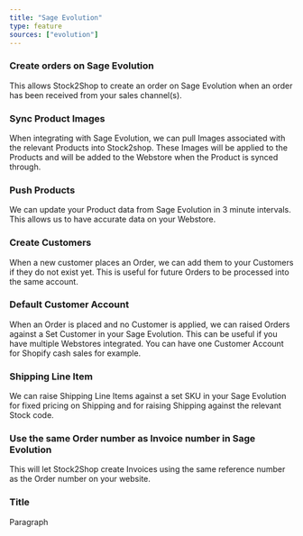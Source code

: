 ```yaml
---
title: "Sage Evolution"
type: feature
sources: ["evolution"]
---
```


<!-- ***NOT IN USE***

Apifact:

get_images_limit
get_order
get_product
get_products_limit
param_ignore_shipping_warehouse_code
param_skip_image_hash
param_test
param_use_customer_address
param_user_field_customer_
queue_fetch_images
tunnel_host
tunnel_password
tunnel_username

---------
Evolution:

param_warehouse_code
param_branch_code
param_default_tax_code
param_default_tax_code_exempt
param_default_tax_code_shipping
param_new_customer_representative_code
param_order_representative_code
param_order_project_code
param_new_customer_area_code
param_new_customer_group_code
param_new_customer_price_list_code
param_process_invoice
param_process_credit_note
param_negative_stock_disabled
param_complete_credit_note
param_complete_invoice
param_use_credit_note_discount
param_external_order_no
param_gl_discount_code
param_gl_shipping_code
param_gl_shipping_discount_code
param_order_document_type
param_due_date
param_delivery_date
param_currency_code
param_use_channel_order_code(duplicate from Apifact)
param_ignore_shipping
param_user_field_order_[x]
param_delivery_method
param_ignore_warehouse_code
create_order
get_order
get_product
get_products
get_products_limit
param_contact_source_customer
param_time_zone
param_use_customer_address
-->


<!-- create_order -->
### Create orders on Sage Evolution
This allows Stock2Shop to create an order on Sage Evolution when
an order has been received from your sales channel(s).

<!-- get_images -->
### Sync Product Images
When integrating with Sage Evolution, we can pull Images associated with the relevant Products into Stock2shop.
These Images will be applied to the Products and will be added to the Webstore when the Product is synced through.

<!-- get_products -->
### Push Products
We can update your Product data from Sage Evolution in 3 minute intervals. This allows us to have accurate data on your 
Webstore.

<!-- param_create_customer_enabled -->
### Create Customers
When a new customer places an Order, we can add them to your Customers if they do not exist yet.
This is useful for future Orders to be processed into the same account.

<!-- param_default_customer_code -->
### Default Customer Account
When an Order is placed and no Customer is applied, we can raised Orders against a Set Customer in your Sage Evolution.
This can be useful if you have multiple Webstores integrated. 
You can have one Customer Account for Shopify cash sales for example.

<!-- param_shipping_code -->
### Shipping Line Item
We can raise Shipping Line Items against a set SKU in your Sage Evolution for fixed pricing on Shipping and for raising 
Shipping against the relevant Stock code.

<!-- param_use_channel_order_code -->
### Use the same Order number as Invoice number in Sage Evolution
This will let Stock2Shop create Invoices using the same reference number as the Order number on your website.

<!-- END OF APIFACT-->

<!-- meta -->
### Title
Paragraph